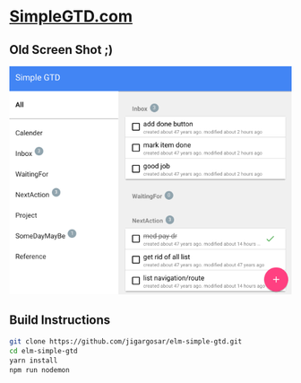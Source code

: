 <!--
[![Build Status](https://travis-ci.org/jigargosar/elm-simple-gtd.svg?branch=master)](https://travis-ci.org/jigargosar/elm-simple-gtd)
-->
# **[SimpleGTD.com](https://simplegtd.com/)**

## Old Screen Shot ;)

![Alt Demo](./demo.gif)


## Build Instructions

```bash
git clone https://github.com/jigargosar/elm-simple-gtd.git
cd elm-simple-gtd
yarn install 
npm run nodemon
```
